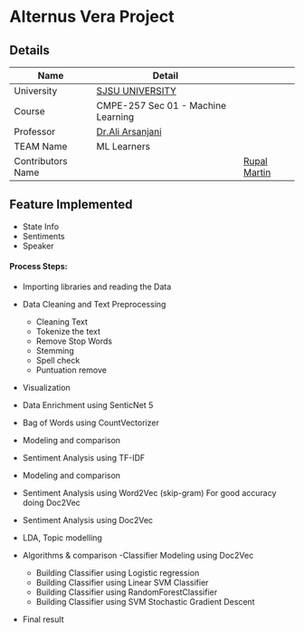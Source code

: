 # Alternus Vera Project

## Details

|Name | Detail| |
|---|---|---|
| University | [SJSU UNIVERSITY]( http://www.sjsu.edu/) |
| Course | CMPE-257 Sec 01 - Machine Learning|
|Professor| [Dr.Ali Arsanjani](ali.arsanjani@sjsu.edu) |
| TEAM Name | ML Learners |
| Contributors Name ||     [Rupal Martin](https://www.linkedin.com/in/rupal-martin//)  |   | 

 ## Feature Implemented
- State Info
- Sentiments
- Speaker

#### Process Steps: 
- Importing libraries and reading the Data 
- Data Cleaning and Text Preprocessing 
    - Cleaning Text 
    - Tokenize the text
    - Remove Stop Words
    - Stemming 
    - Spell check 
    - Puntuation remove 
  
- Visualization
- Data Enrichment using SenticNet 5
- Bag of Words using CountVectorizer
- Modeling and comparison 
- Sentiment Analysis using TF-IDF
- Modeling and comparison
- Sentiment Analysis using Word2Vec (skip-gram) For good accuracy doing Doc2Vec
- Sentiment Analysis using Doc2Vec 
- LDA, Topic modelling
- Algorithms & comparison
    -Classifier Modeling using Doc2Vec
    - Building Classifier using Logistic regression
    - Building Classifier using Linear SVM Classifier
    - Building Classifier using RandomForestClassifier
    - Building Classifier using SVM Stochastic Gradient Descent
- Final result 





